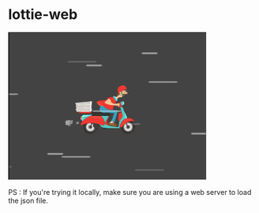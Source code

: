 # lottie-web

<img src="data/index.png">

PS : If you're trying it locally, make sure you are using a web server to load the json file.
